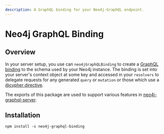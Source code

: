 ```yaml
---
description: A GraphQL binding for your Neo4j-GraphQL endpoint.
---
```


# Neo4j GraphQL Binding

## Overview

In your server setup, you use can `neo4jGraphQLBinding` to create a [GraphQL binding](https://www.npmjs.com/package/graphql-binding) to the schema used by your Neo4j instance. The binding is set into your server's context object at some key and accessed in your `resolvers` to delegate requests for any generated `query` or `mutation` or those which use a [@cypher directive](https://neo4j.com/developer/graphql/#_neo4j_graphql_extension).

The exports of this package are used to support various features in [neo4j-graphql-server](https://www.npmjs.com/package/neo4j-graphql-server).

## Installation

```text
npm install -s neo4j-graphql-binding
```



